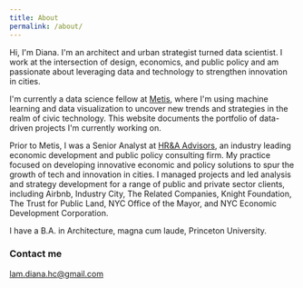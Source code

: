 ```yaml
---
title: About
permalink: /about/
---
```


Hi, I'm Diana. I'm an architect and urban strategist turned data scientist. I work at the intersection of design, economics, and public policy and am passionate about leveraging data and technology to strengthen innovation in cities.

I'm currently a data science fellow at [Metis](http://thisismetis.com), where I'm using machine learning and data visualization to uncover new trends and strategies in the realm of civic technology. This website documents the portfolio of data-driven projects I'm currently working on.

Prior to Metis, I was a Senior Analyst at [HR&A Advisors](http://hraadvisors.com), an industry leading economic development and public policy consulting firm. My practice focused on developing innovative economic and policy solutions to spur the growth of tech and innovation in cities. I managed projects and led analysis and strategy development for a range of public and private sector clients, including Airbnb, Industry City, The Related Companies, Knight Foundation, The Trust for Public Land, NYC Office of the Mayor, and NYC Economic Development Corporation.

I have a B.A. in Architecture, magna cum laude, Princeton University.

### Contact me

[lam.diana.hc@gmail.com](mailto:lam.diana.hc@gmail.com)
